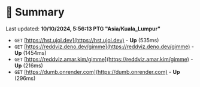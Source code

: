 # 📖 Summary
Last updated: **10/10/2024, 5:56:13 PTG "Asia/Kuala_Lumpur"**

- `GET` [https://hst.ujol.dev](https://hst.ujol.dev) - **Up** (535ms)
- `GET` [https://reddviz.deno.dev/gimme](https://reddviz.deno.dev/gimme) - **Up** (1454ms)
- `GET` [https://reddviz.amar.kim/gimme](https://reddviz.amar.kim/gimme) - **Up** (216ms)
- `GET` [https://dumb.onrender.com](https://dumb.onrender.com) - **Up** (296ms)
